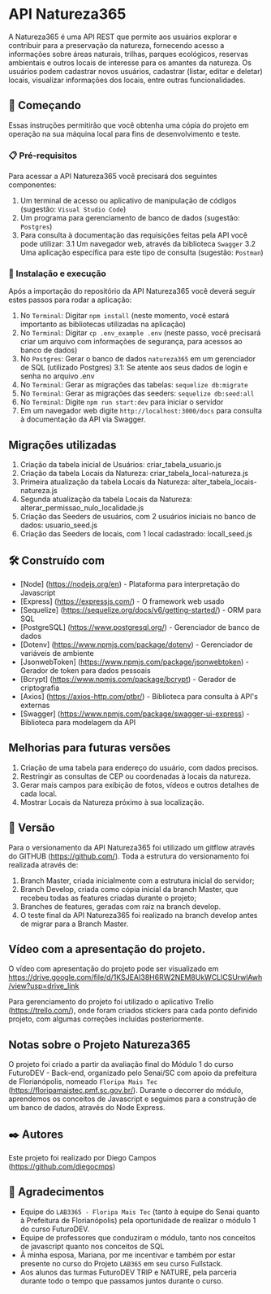 # API Natureza365 

A Natureza365 é uma API REST que permite aos usuários explorar e contribuir para a
preservação da natureza, fornecendo acesso a informações sobre áreas naturais, trilhas,
parques ecológicos, reservas ambientais e outros locais de interesse para os amantes da
natureza.
Os usuários podem cadastrar novos usuários, cadastrar (listar, editar e deletar) locais,
visualizar informações dos locais, entre outras funcionalidades.

## 🚀 Começando

Essas instruções permitirão que você obtenha uma cópia do projeto em operação na sua máquina local para fins de desenvolvimento e teste.


### 📋 Pré-requisitos

Para acessar a API Natureza365 você precisará dos seguintes componentes:

1. Um terminal de acesso ou aplicativo de manipulação de códigos (sugestão: `Visual Studio Code`)
2. Um programa para gerenciamento de banco de dados (sugestão: `Postgres`)
3. Para consulta à documentação das requisições feitas pela API você pode utilizar:
    3.1 Um navegador web, através da biblioteca `Swagger`
    3.2 Uma aplicação específica para este tipo de consulta (sugestão: `Postman`)



### 🔧 Instalação e execução

Após a importação do repositório da API Natureza365 você deverá seguir estes passos para rodar a aplicação:

1. No `Terminal`: Digitar `npm install` (neste momento, você estará importanto as bibliotecas utilizadas na aplicação)
2. No `Terminal`: Digitar `cp .env_example .env` (neste passo, você precisará criar um arquivo com informações de segurança, para acessos ao banco de dados)
3. No `Postgres`: Gerar o banco de dados `natureza365` em um gerenciador de SQL (utilizado Postgres)
    3.1: Se atente aos seus dados de login e senha no arquivo .env
4. No `Terminal`: Gerar as migrações das tabelas: `sequelize db:migrate`
5. No `Terminal`: Gerar as migrações das seeders: `sequelize db:seed:all`
6. No `Terminal`: Digite `npm run start:dev` para iniciar o servidor
7. Em um navegador web digite `http://localhost:3000/docs` para consulta à documentação da API via Swagger.

## Migrações utilizadas

1. Criação da tabela inicial de Usuários: criar_tabela_usuario.js
2. Criação da tabela Locais da Natureza: criar_tabela_local-natureza.js
3. Primeira atualização da tabela Locais da Natureza: alter_tabela_locais-natureza.js
4. Segunda atualização da tabela Locais da Natureza: alterar_permissao_nulo_localidade.js
5. Criação das Seeders de usuários, com 2 usuários iniciais no banco de dados: usuario_seed.js
6. Criação das Seeders de locais, com 1 local cadastrado: locall_seed.js

## 🛠️ Construído com

* [Node] (https://nodejs.org/en) - Plataforma para interpretação do Javascript
* [Express] (https://expressjs.com/) - O framework web usado
* [Sequelize] (https://sequelize.org/docs/v6/getting-started/) - ORM para SQL
* [PostgreSQL] (https://www.postgresql.org/) - Gerenciador de banco de dados
* [Dotenv] (https://www.npmjs.com/package/dotenv) - Gerenciador de variáveis de ambiente
* [JsonwebToken] (https://www.npmjs.com/package/jsonwebtoken) - Gerador de token para dados pessoais
* [Bcrypt] (https://www.npmjs.com/package/bcrypt) - Gerador de criptografia
* [Axios] (https://axios-http.com/ptbr/) - Biblioteca para consulta à API's externas
* [Swagger] (https://www.npmjs.com/package/swagger-ui-express) - Biblioteca para modelagem da API

## Melhorias para futuras versões

1. Criação de uma tabela para endereço do usuário, com dados precisos.
2. Restringir as consultas de CEP ou coordenadas à locais da natureza.
3. Gerar mais campos para exibição de fotos, vídeos e outros detalhes de cada local.
4. Mostrar Locais da Natureza próximo à sua localização.


## 📌 Versão

Para o versionamento da API Natureza365 foi utilizado um gitflow através do GITHUB (https://github.com/). Toda a estrutura do versionamento foi realizada através de:

1. Branch Master, criada inicialmente com a estrutura inicial do servidor;
2. Branch Develop, criada como cópia inicial da branch Master, que recebeu todas as features criadas durante o projeto;
3. Branches de features, geradas com raiz na branch develop.
4. O teste final da API Natureza365 foi realizado na branch develop antes de migrar para a Branch Master.

## Vídeo com a apresentação do projeto.

O vídeo com apresentação do projeto pode ser visualizado em https://drive.google.com/file/d/1KSJEAI38H6RW2NEM8UkWCLlCSUrwlAwh/view?usp=drive_link

Para gerenciamento do projeto foi utilizado o aplicativo Trello (https://trello.com/), onde foram criados stickers para cada ponto definido projeto, com algumas correções incluídas posteriormente.

## Notas sobre o Projeto Natureza365

O projeto foi criado a partir da avaliação final do Módulo 1 do curso FuturoDEV - Back-end, organizado pelo Senai/SC com apoio da prefeitura de Florianópolis, nomeado `Floripa Mais Tec` (https://floripamaistec.pmf.sc.gov.br/).
Durante o decorrer do módulo, aprendemos os conceitos de Javascript e seguimos para a construção de um banco de dados, através do Node Express.

## ✒️ Autores

Este projeto foi realizado por Diego Campos (https://github.com/diegocmps)


## 🎁 Agradecimentos

* Equipe do `LAB3365 - Floripa Mais Tec` (tanto à equipe do Senai quanto à Prefeitura de Florianópolis) pela oportunidade de realizar o módulo 1 do curso FuturoDEV.
* Equipe de professores que conduziram o módulo, tanto nos conceitos de javascript quanto nos conceitos de SQL
* À minha esposa, Mariana, por me incentivar e também por estar presente no curso do Projeto `LAB365` em seu curso Fullstack.
* Aos alunos das turmas FuturoDEV TRIP e NATURE, pela parceria durante todo o tempo que passamos juntos durante o curso.
